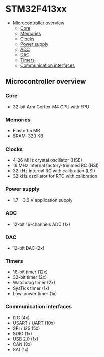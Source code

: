 # STM32F413xx

- [Microcontroller overview](#microcontroller-overview)
    - [Core](#core)
    - [Memories](#memories)
    - [Clocks](#clocks)
    - [Power supply](#power-supply)
    - [ADC](#adc)
    - [DAC](#dac)
    - [Timers](#timers)
    - [Communication interfaces](#communication-interfaces)



## Microcontroller overview


### Core

* 32-bit Arm Cortex-M4 CPU with FPU


### Memories

* Flash: 1.5 MB
* SRAM: 320 KB


### Clocks

* 4-26 MHz crystal oscillator (HSE)
* 16 MHz internal factory-trimmed RC (HSI)
* 32 kHz internal RC with calibration (LSI)
* 32 kHz oscillator for RTC with calibration


### Power supply

* 1.7 - 3.6 V application supply


### ADC

* 12-bit 16-channels ADC (1x)


### DAC

* 12-bit DAC (2x)


### Timers

* 16-bit timer (12x)
* 32-bit timer (2x)
* Watchdog timer (2x)
* SysTick timer (1x)
* Low-power timer (1x)


### Communication interfaces

* I2C (4x)
* USART / UART (10x)
* SPI / I2S (5x)
* SDIO (1x)
* USB 2.0 (1x)
* CAN (3x)
* SAI (1x)

